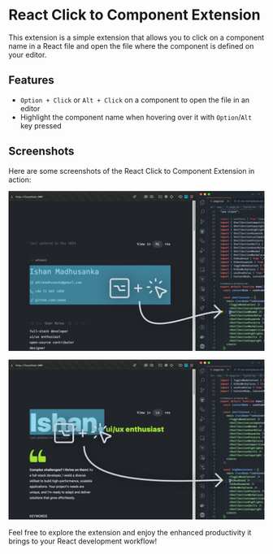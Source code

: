 # React Click to Component Extension

This extension is a simple extension that allows you to click on a component name in a React file and open the file where the component is defined on your editor.

## Features

- `Option + Click` or `Alt + Click` on a component to open the file in an editor
- Highlight the component name when hovering over it with `Option`/`Alt` key pressed

## Screenshots

Here are some screenshots of the React Click to Component Extension in action:

![Screenshot 1](./screenshots/screenshot-1.png)

![Screenshot 2](./screenshots/screenshot-2.png)

Feel free to explore the extension and enjoy the enhanced productivity it brings to your React development workflow!
